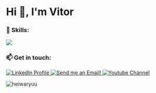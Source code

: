 <h1 align="left">Hi 👋, I'm Vitor</h1>
<p align="left"> <a href="https://github.com/ryo-ma/github-profile-trophy"></a> </p>

<h3 align="left">🌱 Skills:</h3>
<p align="left">
  <a href="https://skillicons.dev">
    <img src="https://skillicons.dev/icons?i=git,kubernetes,docker,mysql,postgres,aws,vim,neovim,python,c" />
  </a>

  <h3 align="left">📫 Get in touch:</h3>
  <a href="https://www.linkedin.com/in/vitorclima/" target="_blank">
    <img src="https://skillicons.dev/icons?i=linkedin" alt="LinkedIn Profile"/>
  </a>
  <a href="mailto:vitor.carvalho.ufu@gmail.com" target="_blank">
    <img src="https://i.imgur.com/CWmOpKH.png" alt="Send me an Email!"/>
  </a>
  <a href="https://www.youtube.com/@horseyddtank424" target="_blank">
    <img src="https://i.imgur.com/lSxaQo9.png" alt="Youtube Channel"/>
  </a>
  
  <p>
  </p>

<p>
  
<img align="left" src="https://github-readme-stats.vercel.app/api/top-langs?username=heiwaryuu&show_icons=true&locale=en&layout=compact" alt="heiwaryuu" />
</p>
